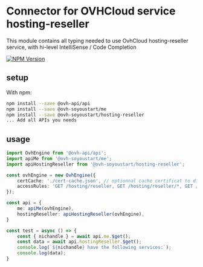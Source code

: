 # Connector for OVHCloud service hosting-reseller

This module contains all typing needed to use OvhCloud hosting-reseller service, with hi-level IntelliSense / Code Completion

[![NPM Version](https://img.shields.io/npm/v/@ovh-soyoustart/hosting-reseller.svg?style=flat)](https://www.npmjs.org/package/@ovh-soyoustart/hosting-reseller)

## setup

With npm:
````bash
npm install --save @ovh-api/api
npm install --save @ovh-soyoustart/me
npm install --save @ovh-soyoustart/hosting-reseller
... Add all APIs you needs
````

## usage

````typescript
import OvhEngine from '@ovh-api/api';
import apiMe from '@ovh-soyoustart/me';
import apiHostingReseller from '@ovh-soyoustart/hosting-reseller';

const ovhEngine = new OvhEngine({ 
    certCache: './cert-cache.json', // optionnal cache certificat to disk
    accessRules: 'GET /hosting/reseller, GET /hosting/reseller/*, GET /me', // optionnal limit the requested privileges.
});

const api = {
    me: apiMe(ovhEngine),
    hostingReseller: apiHostingReseller(ovhEngine),
}

const test = async () => {
    const { nichandle } = await api.me.$get();
    const data = await api.hostingReseller.$get();
    console.log(`${nichandle} have the following services:`);
    console.log(data);
}

````